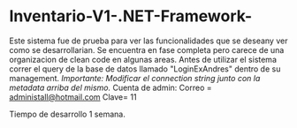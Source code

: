 # Inventario-V1-.NET-Framework-
Este sistema fue de prueba para ver las funcionalidades que se deseany ver como se desarrollarian. Se encuentra en fase completa pero carece de una organizacion de clean code en algunas areas. 
Antes de utilizar el sistema correr el query de la base de datos llamado "LoginExAndres" dentro de su management.
*Importante: Modificar el connection string junto con la metadata arriba del mismo.*
Cuenta de admin: Correo = administall@hotmail.com Clave= 11

Tiempo de desarrollo 1 semana.
